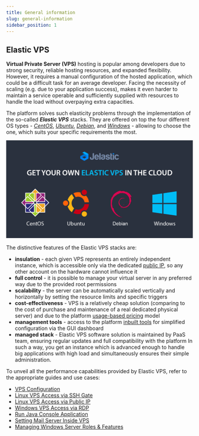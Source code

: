 ```yaml
---
title: General information
slug: general-information
sidebar_position: 1
---
```


## Elastic VPS

**Virtual Private Server (VPS)** hosting is popular among developers due to strong security, reliable hosting resources, and expanded flexibility. However, it requires a manual configuration of the hosted application, which could be a difficult task for an average developer. Facing the necessity of scaling (e.g. due to your application success), makes it even harder to maintain a service operable and sufficiently supplied with resources to handle the load without overpaying extra capacities.

The platform solves such elasticity problems through the implementation of the so-called **_Elastic VPS_** stacks. They are offered on top the four different OS types - _[CentOS](/docs/Elastic%20VPS/Elastic%20VPS%20Overview/CentOS%20VPS)_, _[Ubuntu](/docs/Elastic%20VPS/Elastic%20VPS%20Overview/Ubuntu%20VPS)_, _[Debian](/docs/Elastic%20VPS/Elastic%20VPS%20Overview/Debian%20VPS)_, and _[Windows](/docs/Windows&.NET/Windows%20Server%20VM)_ - allowing to choose the one, which suits your specific requirements the most.

<div style={{
    display:'flex',
    justifyContent: 'center',
    margin: '0 0 1rem 0'
}}>

![Locale Dropdown](./img/GeneralInformation/01-paas-elastic-vps.png)

</div>

The distinctive features of the Elastic VPS stacks are:

- **insulation** - each given VPS represents an entirely independent instance, which is accessible only via the dedicated [public IP](/docs/application-setting/external-access-to-applications/public-ip), so any other account on the hardware cannot influence it
- **full control** - it is possible to manage your virtual server in any preferred way due to the provided root permissions
- **scalability** - the server can be automatically scaled vertically and horizontally by setting the resource limits and specific triggers
- **cost-effectiveness** - VPS is a relatively cheap solution (comparing to the cost of purchase and maintenance of a real dedicated physical server) and due to the platform [usage-based pricing](/docs/account-and-pricing/pricing-model-overview) model
- **management tools** - access to the platform [inbuilt tools](/docs/Elastic%20VPS/Elastic%20VPS%20Management/VPS%20Configuration#elastic-vps-inbuilt-tools) for simplified configuration via the GUI dashboard
- **managed stack** - Elastic VPS software solution is maintained by PaaS team, ensuring regular updates and full compatibility with the platform
  In such a way, you get an instance which is advanced enough to handle big applications with high load and simultaneously ensures their simple administration.

To unveil all the performance capabilities provided by Elastic VPS, refer to the appropriate guides and use cases:

- [VPS Configuration](/docs/Elastic%20VPS/Elastic%20VPS%20Management/VPS%20Configuration)
- [Linux VPS Access via SSH Gate](/docs/Elastic%20VPS/Elastic%20VPS%20Management/Linux%20VPS%20Access%20via%20SSH%20Gate)
- [Linux VPS Access via Public IP](/docs/Elastic%20VPS/Elastic%20VPS%20Management/Linux%20VPS%20Access%20via%20Public%20IP)
- [Windows VPS Access via RDP](/docs/windows-and-.NET/windows-rd-access)
- [Run Java Console Application](/docs/Elastic%20VPS/Linux%20VPS%20Use%20Cases/Run%20Java%20Console%20Application)
- [Setting Mail Server Inside VPS](/docs/Elastic%20VPS/Linux%20VPS%20Use%20Cases/Setting%20Mail%20Server%20Inside%20VPS)
- [Managing Windows Server Roles & Features](/docs/Windows&.NET/Managing%20Server%20Roles%20&%20Features)
